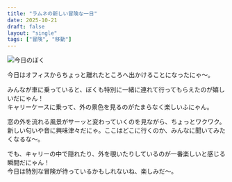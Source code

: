 ```yaml
---
title: "ラムネの新しい冒険な一日"
date: 2025-10-21
draft: false
layout: "single"
tags: ["冒険", "移動"]
---
```


![今日のぼく](/images/cat-2025-10-21T14-04-34.jpg)

今日はオフィスからちょっと離れたところへ出かけることになったにゃ〜。

みんなが車に乗っていると、ぼくも特別に一緒に連れて行ってもらえたのが嬉しいだにゃん！  
キャリーケースに乗って、外の景色を見るのがたまらなく楽しいふにゃん。

窓の外を流れる風景がサーッと変わっていくのを見ながら、ちょっとワクワク。  
新しい匂いや音に興味津々だにゃ。ここはどこに行くのか、みんなに聞いてみたくなるな〜。

でも、キャリーの中で隠れたり、外を覗いたりしているのが一番楽しいと感じる瞬間だにゃん！  
今日は特別な冒険が待っているかもしれないね、楽しみだ〜。